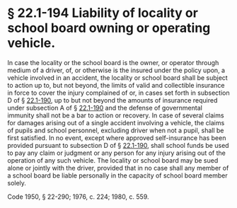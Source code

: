 # § 22.1-194 Liability of locality or school board owning or operating vehicle.

<p>In case the locality or the school board is the owner, or operator through medium of a driver, of, or otherwise is the insured under the policy upon, a vehicle involved in an accident, the locality or school board shall be subject to action up to, but not beyond, the limits of valid and collectible insurance in force to cover the injury complained of or, in cases set forth in subsection D of § <a href='http://law.lis.virginia.gov/vacode/22.1-190/'>22.1-190</a>, up to but not beyond the amounts of insurance required under subsection A of § <a href='http://law.lis.virginia.gov/vacode/22.1-190/'>22.1-190</a> and the defense of governmental immunity shall not be a bar to action or recovery. In case of several claims for damages arising out of a single accident involving a vehicle, the claims of pupils and school personnel, excluding driver when not a pupil, shall be first satisfied. In no event, except where approved self-insurance has been provided pursuant to subsection D of § <a href='http://law.lis.virginia.gov/vacode/22.1-190/'>22.1-190</a>, shall school funds be used to pay any claim or judgment or any person for any injury arising out of the operation of any such vehicle. The locality or school board may be sued alone or jointly with the driver, provided that in no case shall any member of a school board be liable personally in the capacity of school board member solely.</p><p>Code 1950, § 22-290; 1976, c. 224; 1980, c. 559.</p>